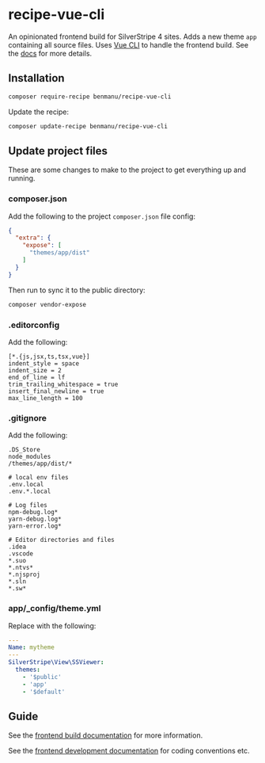 # recipe-vue-cli

An opinionated frontend build for SilverStripe 4 sites. Adds a new theme `app` containing all source files. Uses [Vue CLI](https://cli.vuejs.org/) to handle the frontend build. See the [docs](./docs/en/) for more details.

## Installation

```bash
composer require-recipe benmanu/recipe-vue-cli
```

Update the recipe:

```bash
composer update-recipe benmanu/recipe-vue-cli
```

## Update project files

These are some changes to make to the project to get everything up and running.

### composer.json

Add the following to the project `composer.json` file config:

```json
{
  "extra": {
    "expose": [
      "themes/app/dist"
    ]
  }
}
```

Then run to sync it to the public directory:

```bash
composer vendor-expose
```

### .editorconfig

Add the following:

```
[*.{js,jsx,ts,tsx,vue}]
indent_style = space
indent_size = 2
end_of_line = lf
trim_trailing_whitespace = true
insert_final_newline = true
max_line_length = 100
```

### .gitignore

Add the following:

```
.DS_Store
node_modules
/themes/app/dist/*

# local env files
.env.local
.env.*.local

# Log files
npm-debug.log*
yarn-debug.log*
yarn-error.log*

# Editor directories and files
.idea
.vscode
*.suo
*.ntvs*
*.njsproj
*.sln
*.sw*
```

### app/_config/theme.yml

Replace with the following:

```yml
---
Name: mytheme
---
SilverStripe\View\SSViewer:
  themes:
    - '$public'
    - 'app'
    - '$default'
```

## Guide

See the [frontend build documentation](./docs/en/frontend-build.md) for more information.

See the [frontend development documentation](./docs/en/frontend-development) for coding conventions etc.
